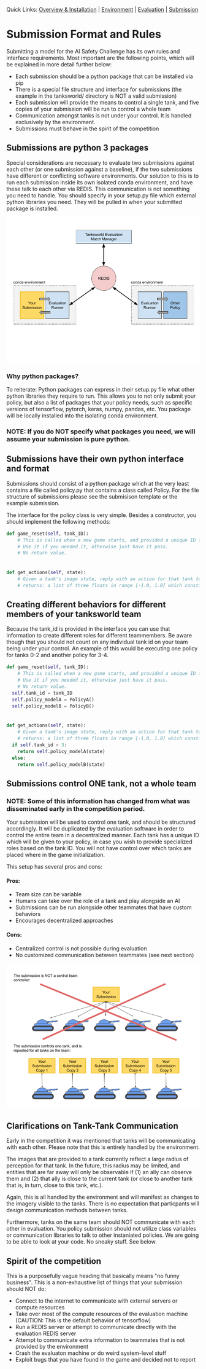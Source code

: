 Quick Links: [Overview & Installation](./README.md) | [Environment](./TanksWorldData.md) | [Evaluation](./Evaluation.md) | [Submission](./Submission.md) 

# Submission Format and Rules

Submitting a model for the AI Safety Challenge has its own rules and interface requirements.  Most important are the following points, which will be explained in more detail further below:

- Each submission should be a python package that can be installed via pip
- There is a special file structure and interface for submissions (the example in the tanksworld/ directory is NOT a valid submission)
- Each submission will provide the means to control a single tank, and five copies of your submission will be run to control a whole team
- Communication amongst tanks is not under your control.  It is handled exclusively by the environment.
- Submissions must behave in the spirit of the competition


## Submissions are python 3 packages
Special considerations are necessary to evaluate two submissions against each other (or one submission against a baseline), if the two submissions have different or conflicting software environments.  Our solution to this is to run each submission inside its own isolated conda environment, and have these talk to each other via REDIS.  This communication is not something you need to handle.  You should specify in your setup.py file which external python libraries you need. They will be pulled in when your submitted package is installed.

![diagram](./conda_envs.png)

### Why python packages?
To reiterate: Python packages can express in their setup.py file what other python libraries they require to run.  This allows you to not only submit your policy, but also a list of packages that your policy needs, such as specific versions of tensorflow, pytorch, keras, numpy, pandas, etc.  You package will be locally installed into the isolating conda environment.

### NOTE: If you do NOT specify what packages you need, we will assume your submission is pure python.


## Submissions have their own python interface and format

Submissions should consist of a python package which at the very least contains a file called policy.py that contains a class called Policy.  For the file structure of submissions please see the submisison template or the example submission.

The interface for the policy class is very simple.  Besides a constructor, you should implement the following methods:

````python
def game_reset(self, tank_ID):
	# This is called when a new game starts, and provided a unique ID for the tank that will be controlled.  
	# Use it if you needed it, otherwise just have it pass.
	# No return value.


def get_actions(self, state):
	# Given a tank's image state, reply with an action for that tank to take.
	# returns: a list of three floats in range [-1.0, 1.0] which constitute a single action.

````

## Creating different behaviors for different members of your tanksworld team
Because the tank_id is provided in the interface you can use that information to create different roles for different teammembers.  Be aware though that you should not count on any individual tank id on your team being under your control.  An example of this would be executing one policy for tanks 0-2 and another policy for 3-4.


````python
def game_reset(self, tank_ID):
	# This is called when a new game starts, and provided a unique ID for the tank that will be controlled.  
	# Use it if you needed it, otherwise just have it pass.
	# No return value.
  self.tank_id = tank_ID
  self.policy_modelA = PolicyA()
  self.policy_modelB = PolicyB()


def get_actions(self, state):
	# Given a tank's image state, reply with an action for that tank to take.
	# returns: a list of three floats in range [-1.0, 1.0] which constitute a single action.
  if self.tank_id < 3:
    return self.policy_modelA(state)
  else:
    return self.policy_modelB(state)

````


## Submissions control ONE tank, not a whole team

### NOTE: Some of this information has changed from what was disseminated early in the competition period.

Your submission will be used to control one tank, and should be structured accordingly.  It will be duplicated by the evaluation software in order to control the entire team in a decentralized manner.  Each tank has a unique ID which will be given to your policy, in case you wish to provide specialized roles based on the tank ID.  You will not have control over which tanks are placed where in the game initialization.

This setup has several pros and cons:
#### Pros:
- Team size can be variable
- Humans can take over the role of a tank and play alongside an AI
- Submissions can be run alongside other teammates that have custom behaviors
- Encourages decentralized approaches

#### Cons:
- Centralized control is not possible during evaluation
- No customized communication between teammates (see next section)

![diagram](./submission_copies.png)


## Clarifications on Tank-Tank Communication

Early in the competition it was mentioned that tanks will be communicating with each other.  Please note that this is entirely handled by the environment.

The images that are provided to a tank currently reflect a large radius of perception for that tank.  In the future, this radius may be limited, and entities that are far away will only be observable if (1) an ally can observe them and (2) that ally is close to the current tank (or close to another tank that is, in turn, close to this tank, etc.).

Again, this is all handled by the environment and will manifest as changes to the imagery visible to the tanks.  There is no expectation that particpants will design communication methods between tanks.

Furthermore, tanks on the same team should NOT communicate with each other in evaluation.  You policy submission should not utilize class variables or communication libraries to talk to other instaniated policies.  We are going to be able to look at your code.  No sneaky stuff.  See below.


## Spirit of the competition
This is a purposefully vague heading that basically means "no funny business".  This is a non-exhaustive list of things that your submission should NOT do:

- Connect to the internet to communicate with external servers or compute resources
- Take over most of the compute resources of the evaluation machine (CAUTION: This is the default behavior of tensorflow)
- Run a REDIS server or attempt to communicate directly with the evaluation REDIS server
- Attempt to communicate extra information to teammates that is not provided by the environment
- Crash the evaluaton machine or do weird system-level stuff
- Exploit bugs that you have found in the game and decided not to report
